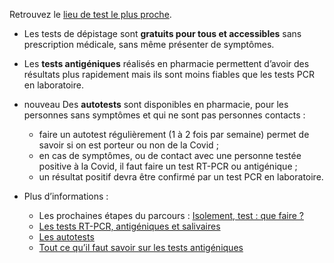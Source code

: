 <div class="conseil">

Retrouvez le <a href="#conseils-depistage" class="lien-depistage">lieu de test le plus proche</a>.

</div>

* Les tests de dépistage sont **gratuits pour tous et accessibles** sans prescription médicale, sans même présenter de symptômes.
* Les **tests antigéniques** réalisés en pharmacie permettent d’avoir des résultats plus rapidement mais ils sont moins fiables que les tests PCR en laboratoire.
* <span class="nouveau">nouveau</span> Des **autotests** sont disponibles en pharmacie, pour les personnes sans symptômes et qui ne sont pas personnes contacts :
    * faire un autotest régulièrement (1 à 2 fois par semaine) permet de savoir si on est porteur ou non de la Covid ;
    * en cas de symptômes, ou de contact avec une personne testée positive à la Covid, il faut faire un test RT-PCR ou antigénique ;
    * un résultat positif devra être confirmé par un test PCR en laboratoire.

* Plus d’informations :
    * Les prochaines étapes du parcours : [Isolement, test : que faire ?](https://www.gouvernement.fr/sites/default/files/arbre_decisionnel_covid_-_nouveau.pdf)
    * [Les tests RT-PCR, antigéniques et salivaires](https://solidarites-sante.gouv.fr/soins-et-maladies/maladies/maladies-infectieuses/coronavirus/tout-savoir-sur-la-covid-19/article/le-depistage)
    * [Les autotests](https://solidarites-sante.gouv.fr/soins-et-maladies/maladies/maladies-infectieuses/coronavirus/tout-savoir-sur-la-covid-19/autotests-covid-19)
    * [Tout ce qu’il faut savoir sur les tests antigéniques](https://www.ameli.fr/paris/assure/covid-19/les-tests-de-depistage-de-la-covid-19/tout-ce-quil-faut-savoir-sur-les-tests-antigeniques-du-sras-cov-2)

